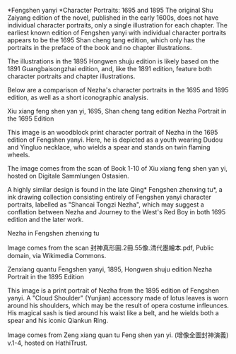 *Fengshen yanyi *Character Portraits: 1695 and 1895
The original Shu Zaiyang edition of the novel, published in the early 1600s, does not have individual character portraits, only a single illustration for each chapter. The earliest known edition of Fengshen yanyi with individual character portraits appears to be the 1695 Shan cheng tang edition, which only has the portraits in the preface of the book and no chapter illustrations.

The illustrations in the 1895 Hongwen shuju edition is likely based on the 1891 Guangbaisongzhai edition, and, like the 1891 edition, feature both character portraits and chapter illustrations.

Below are a comparison of Nezha's character portraits in the 1695 and 1895 edition, as well as a short iconographic analysis.

Xiu xiang feng shen yan yi, 1695, Shan cheng tang edition
Nezha Portrait in the 1695 Edition

This image is an woodblock print character portrait of Nezha in the 1695 edition of Fengshen yanyi. Here, he is depicted as a youth wearing Dudou and Yingluo necklace, who wields a spear and stands on twin flaming wheels.

The image comes from the scan of Book 1-10 of Xiu xiang feng shen yan yi, hosted on Digitale Sammlungen Ostasien.

A highly similar design is found in the late Qing* Fengshen zhenxing tu*, a ink drawing collection consisting entirely of Fengshen yanyi character portraits, labelled as "Shancai Tongzi Nezha", which may suggest a conflation between Nezha and Journey to the West's Red Boy in both 1695 edition and the later work.

Nezha in Fengshen zhenxing tu

Image comes from the scan 封神真形圖.2冊.55像.清代墨繪本.pdf, Public domain, via Wikimedia Commons.

Zenxiang quantu Fengshen yanyi, 1895, Hongwen shuju edition
Nezha Portrait in the 1895 Edition

This image is a print portrait of Nezha from the 1895 edition of Fengshen yanyi. A "Cloud Shoulder" (Yunjian) accessory made of lotus leaves is worn around his shoulders, which may be the result of opera costume infleunces. His magical sash is tied around his waist like a belt, and he wields both a spear and his iconic Qiankun Ring.

Image comes from Zeng xiang quan tu Feng shen yan yi. (增像全圖封神演義) v.1-4, hosted on HathiTrust.
